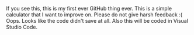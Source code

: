 If you see this, this is my first ever GitHub thing ever. This is a simple calculator that I want to improve on. Please do not give harsh feedback :(
Oops. Looks like the code didn't save at all.
Also this will be coded in Visual Studio Code.
